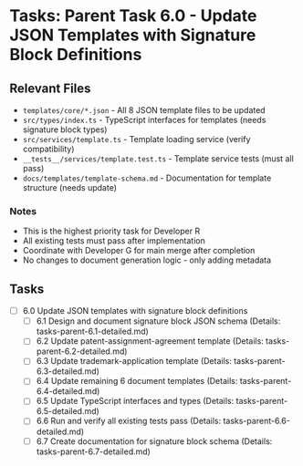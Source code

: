 # Tasks: Parent Task 6.0 - Update JSON Templates with Signature Block Definitions

## Relevant Files

- `templates/core/*.json` - All 8 JSON template files to be updated
- `src/types/index.ts` - TypeScript interfaces for templates (needs signature block types)
- `src/services/template.ts` - Template loading service (verify compatibility)
- `__tests__/services/template.test.ts` - Template service tests (must all pass)
- `docs/templates/template-schema.md` - Documentation for template structure (needs update)

### Notes

- This is the highest priority task for Developer R
- All existing tests must pass after implementation
- Coordinate with Developer G for main merge after completion
- No changes to document generation logic - only adding metadata

## Tasks

- [ ] 6.0 Update JSON templates with signature block definitions
  - [ ] 6.1 Design and document signature block JSON schema (Details: tasks-parent-6.1-detailed.md)
  - [ ] 6.2 Update patent-assignment-agreement template (Details: tasks-parent-6.2-detailed.md)
  - [ ] 6.3 Update trademark-application template (Details: tasks-parent-6.3-detailed.md)
  - [ ] 6.4 Update remaining 6 document templates (Details: tasks-parent-6.4-detailed.md)
  - [ ] 6.5 Update TypeScript interfaces and types (Details: tasks-parent-6.5-detailed.md)
  - [ ] 6.6 Run and verify all existing tests pass (Details: tasks-parent-6.6-detailed.md)
  - [ ] 6.7 Create documentation for signature block schema (Details: tasks-parent-6.7-detailed.md) 